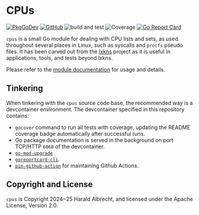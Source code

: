 # CPUs

[![PkgGoDev](https://img.shields.io/badge/-reference-blue?logo=go&logoColor=white&labelColor=505050)](https://pkg.go.dev/github.com/thediveo/cpus)
[![GitHub](https://img.shields.io/github/license/thediveo/cpus)](https://img.shields.io/github/license/thediveo/cpus)
![build and test](https://github.com/thediveo/cpus/actions/workflows/buildandtest.yaml/badge.svg?branch=master)
![Coverage](https://img.shields.io/badge/Coverage-95.4%25-brightgreen)
[![Go Report Card](https://goreportcard.com/badge/github.com/thediveo/cpus)](https://goreportcard.com/report/github.com/thediveo/cpus)

`cpus` is a small Go module for dealing with CPU lists and sets, as used
throughout several places in Linux, such as syscalls and `procfs` pseudo files.
It has been carved out from the [lxkns](https://github.com/thediveo/lxkns)
project as it is useful in applications, tools, and tests beyond lxkns.

Please refer to the [module
documentation](https://pkg.go.dev/github.com/thediveo/cpus) for usage and
details.

## Tinkering

When tinkering with the `cpus` source code base, the recommended way is a
devcontainer environment. The devcontainer specified in this repository
contains:

- `gocover` command to run all tests with coverage, updating the README coverage
  badge automatically after successful runs.
- Go package documentation is served in the background on port TCP/HTTP `6060`
  of the devcontainer.
- [`go-mod-upgrade`](https://github.com/oligot/go-mod-upgrade)
- [`goreportcard-cli`](https://github.com/gojp/goreportcard).
- [`pin-github-action`](https://github.com/mheap/pin-github-action) for
  maintaining Github Actions.

## Copyright and License

`cpus` is Copyright 2024‒25 Harald Albrecht, and licensed under the Apache
License, Version 2.0.
